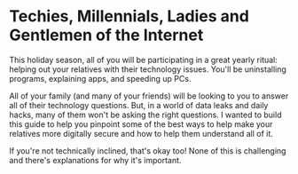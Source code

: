 # Techies, Millennials, Ladies and Gentlemen of the Internet
This holiday season, all of you will be participating in a great yearly ritual:
helping out your relatives with their technology issues. You'll be uninstalling
programs, explaining apps, and speeding up PCs.

All of your family (and many of your friends) will be looking to you to answer
all of their technology questions. But, in a world of data leaks and daily
hacks, many of them won't be asking the right questions. I wanted to build this
guide to help you pinpoint some of the best ways to help make your relatives
more digitally secure and how to help them understand all of it.

If you're not technically inclined, that's okay too! None of this is
challenging and there's explanations for why it's important.
